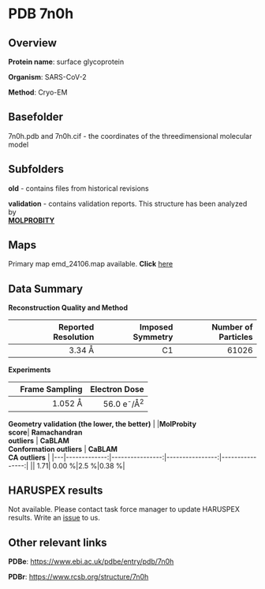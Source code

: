 # PDB 7n0h

## Overview

**Protein name**: surface glycoprotein

**Organism**: SARS-CoV-2

**Method**: Cryo-EM



## Basefolder

7n0h.pdb and 7n0h.cif - the coordinates of the threedimensional molecular model

## Subfolders



**old** - contains files from historical revisions

**validation** - contains validation reports. This structure has been analyzed by <br>  [**MOLPROBITY**](https://github.com/thorn-lab/coronavirus_structural_task_force/tree/master/pdb/surface_glycoprotein/SARS-CoV-2/7n0h/validation/molprobity)    



## Maps

Primary map emd_24106.map available. **Click** [here](http://ftp.wwpdb.org/pub/emdb/structures/EMD-24106/map/) 

## Data Summary
**Reconstruction Quality and Method**

|   | Reported Resolution | Imposed Symmetry | Number of Particles |
|---|-------------:|----------------:|--------------:|
|   |3.34 Å|C1|61026|

**Experiments**

|   | Frame Sampling | Electron Dose |
|---|-------------:|----------------:|
|   |1.052 Å|56.0 e<sup>-</sup>/Å<sup>2</sup>|

**Geometry validation (the lower, the better)**
|   |**MolProbity<br>score**| **Ramachandran<br>outliers** | **CaBLAM<br>Conformation outliers** | **CaBLAM<br>CA outliers** |
|---|-------------:|----------------:|----------------:|----------------:|
||  1.71|  0.00 %|2.5 %|0.38 %|

## HARUSPEX results

Not available. Please contact task force manager to update HARUSPEX results. Write an [issue](https://github.com/thorn-lab/coronavirus_structural_task_force/issues) to us.

## Other relevant links 
**PDBe**:  https://www.ebi.ac.uk/pdbe/entry/pdb/7n0h
 
**PDBr**: https://www.rcsb.org/structure/7n0h 
